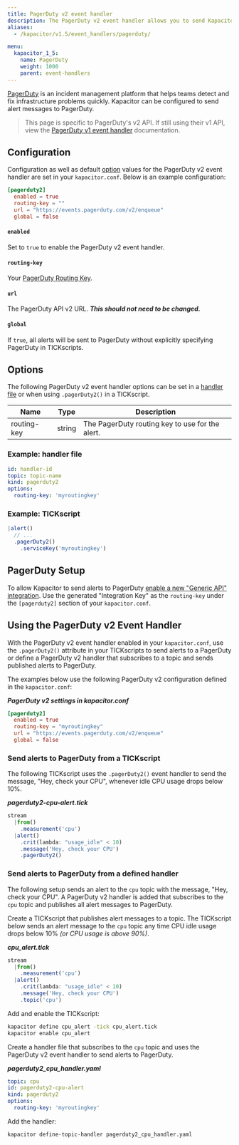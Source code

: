 ```yaml
---
title: PagerDuty v2 event handler
description: The PagerDuty v2 event handler allows you to send Kapacitor alerts to PagerDuty. This page includes configuration options and usage examples.
aliases:
  - /kapacitor/v1.5/event_handlers/pagerduty/

menu:
  kapacitor_1_5:
    name: PagerDuty
    weight: 1000
    parent: event-handlers
---
```


[PagerDuty](https://www.pagerduty.com/) is an incident management platform that
helps teams detect and fix infrastructure problems quickly.
Kapacitor can be configured to send alert messages to PagerDuty.

> This page is specific to PagerDuty's v2 API. If still using their v1 API, view
> the [PagerDuty v1 event handler](../v1/) documentation.

## Configuration
Configuration as well as default [option](#options) values for the PagerDuty v2
event handler are set in your `kapacitor.conf`.
Below is an example configuration:

```toml
[pagerduty2]
  enabled = true
  routing-key = ""
  url = "https://events.pagerduty.com/v2/enqueue"
  global = false
```

#### `enabled`
Set to `true` to enable the PagerDuty v2 event handler.

#### `routing-key`
Your [PagerDuty Routing Key](https://support.pagerduty.com/docs/services-and-integrations).

#### `url`
The PagerDuty API v2 URL. _**This should not need to be changed.**_

#### `global`
If `true`, all alerts will be sent to PagerDuty without explicitly specifying
PagerDuty in TICKscripts.


## Options
The following PagerDuty v2 event handler options can be set in a
[handler file](/kapacitor/v1.5/event_handlers/#handler-file) or when using
`.pagerDuty2()` in a TICKscript.

| Name        | Type   | Description                                     |
| ----        | ----   | -----------                                     |
| routing-key | string | The PagerDuty routing key to use for the alert. |

### Example: handler file
```yaml
id: handler-id
topic: topic-name
kind: pagerduty2
options:
  routing-key: 'myroutingkey'
```

### Example: TICKscript
```js
|alert()
  // ...
  .pagerDuty2()
    .serviceKey('myroutingkey')
```

## PagerDuty Setup
To allow Kapacitor to send alerts to PagerDuty
[enable a new "Generic API" integration](https://support.pagerduty.com/docs/services-and-integrations#section-create-a-generic-events-api-integration).
Use the generated "Integration Key" as the `routing-key` under the `[pagerduty2]`
section of your `kapacitor.conf`.

##  Using the PagerDuty v2 Event Handler
With the PagerDuty v2 event handler enabled in your `kapacitor.conf`, use the
`.pagerDuty2()` attribute in your TICKscripts to send alerts to a PagerDuty or
define a PagerDuty v2 handler that subscribes to a topic and sends published
alerts to PagerDuty.

The examples below use the following PagerDuty v2 configuration defined in the `kapacitor.conf`:

_**PagerDuty v2 settings in kapacitor.conf**_  
```toml
[pagerduty2]
  enabled = true
  routing-key = "myroutingkey"
  url = "https://events.pagerduty.com/v2/enqueue"
  global = false
```

### Send alerts to PagerDuty from a TICKscript

The following TICKscript uses the `.pagerDuty2()` event handler to send the
message, "Hey, check your CPU", whenever idle CPU usage drops below 10%.

_**pagerduty2-cpu-alert.tick**_  
```js
stream
  |from()
    .measurement('cpu')
  |alert()
    .crit(lambda: "usage_idle" < 10)
    .message('Hey, check your CPU')
    .pagerDuty2()
```

### Send alerts to PagerDuty from a defined handler

The following setup sends an alert to the `cpu` topic with the message, "Hey,
check your CPU". A PagerDuty v2 handler is added that subscribes to the `cpu`
topic and publishes all alert messages to PagerDuty.

Create a TICKscript that publishes alert messages to a topic.
The TICKscript below sends an alert message to the `cpu` topic any time CPU
idle usage drops below 10% _(or CPU usage is above 90%)_.

_**cpu\_alert.tick**_
```js
stream
  |from()
    .measurement('cpu')
  |alert()
    .crit(lambda: "usage_idle" < 10)
    .message('Hey, check your CPU')
    .topic('cpu')
```

Add and enable the TICKscript:

```bash
kapacitor define cpu_alert -tick cpu_alert.tick
kapacitor enable cpu_alert
```

Create a handler file that subscribes to the `cpu` topic and uses the PagerDuty v2
event handler to send alerts to PagerDuty.

_**pagerduty2\_cpu\_handler.yaml**_
```yaml
topic: cpu
id: pagerduty2-cpu-alert
kind: pagerduty2
options:
  routing-key: 'myroutingkey'
```

Add the handler:

```bash
kapacitor define-topic-handler pagerduty2_cpu_handler.yaml
```
